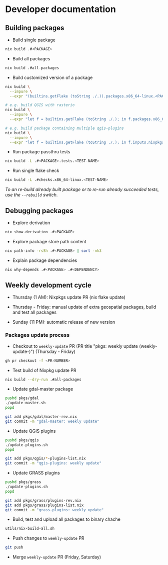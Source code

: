 # Developer documentation

## Building packages

* Build single package
```bash
nix build .#<PACKAGE>
```

* Build all packages
```bash
nix build .#all-packages
```

* Build customized version of a package
```bash
nix build \
  --impure \
  --expr "(builtins.getFlake (toString ./.)).packages.x86_64-linux.<PACKAGE>.override { <PARAMETER> = <VALUE>; }"

# e.g. build QGIS with rasterio
nix build \
  --impure \
  --expr "let f = builtins.getFlake (toString ./.); in f.packages.x86_64-linux.qgis.override { extraPythonPackages = ps: with f.packages.x86_64-linux; [ python3-rasterio ]; }"

# e.g. build package containing multiple qgis-plugins
nix build \
  --impure \
  --expr "let f = builtins.getFlake (toString ./.); in f.inputs.nixpkgs.legacyPackages.x86_64-linux.symlinkJoin { name = \"qgis-plugins\"; paths = with f.packages.x86_64-linux; [ qgis-plugin-qgis2web qgis-plugin-MapTiler ]; }"
```

* Run package passthru tests
```bash
nix build -L .#<PACKAGE>.tests.<TEST-NAME>
```

* Run single flake check
```bash
nix build -L .#checks.x86_64-linux.<TEST-NAME>
```

_To an re-build already built package or to re-run already succeeded tests, use the
`--rebuild` switch._

## Debugging packages

* Explore derivation
```bash
nix show-derivation .#<PACKAGE>
```

* Explore package store path content
```bash
nix path-info -rsSh .#<PACKAGE> | sort -nk3
```

* Explain package dependencies
```bash
nix why-depends .#<PACKAGE> .#<DEPENDENCY>
```

## Weekly development cycle

* Thursday (1 AM): Nixpkgs update PR (nix flake update)

* Thursday - Friday: manual update of extra geospatial packages, build and test all packages

* Sunday (11 PM): automatic release of new version

### Packages update process

* Checkout to `weekly-update` PR
  (PR title "pkgs: weekly update (weekly-update-<DATE>)") (Thursday - Friday)
```bash
gh pr checkout -f <PR-NUMBER>
```

* Test build of Nixpkg update PR
```bash
nix build --dry-run .#all-packages
```

* Update gdal-master package
```bash
pushd pkgs/gdal
./update-master.sh
popd

git add pkgs/gdal/master-rev.nix
git commit -m "gdal-master: weekly update"
```

* Update QGIS plugins
```bash
pushd pkgs/qgis
./update-plugins.sh
popd

git add pkgs/qgis/*-plugins-list.nix
git commit -m "qgis-plugins: weekly update"
```

* Update GRASS plugins
```bash
pushd pkgs/grass
./update-plugins.sh
popd

git add pkgs/grass/plugins-rev.nix
git add pkgs/grass/plugins-list.nix
git commit -m "grass-plugins: weekly update"
```

* Build, test and upload all packages to binary chache
```bash
utils/nix-build-all.sh
```

* Push changes to `weekly-update` PR
```bash
git push
```

* Merge `weekly-update` PR (Friday, Saturday)

